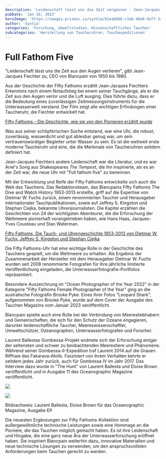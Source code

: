 ```yaml
---
description: 'Leidenschaft lässt uns die Zeit vergessen - Jean-Jacques Fiechter'
pubDate: 'Jan 26, 2023'
heroImage: 'https://images.prismic.io/syntia/81ea6688-c3a8-48e8-9af7-3a0fd0d3ebe1_cnxdu2eux0f.jpg?auto=compress,format'
author: 'Syntia'
categories: 'Forschung, Umweltstudien, Wissenschaftliches Tauchen'
subcategories: 'Herstellung von Taucheruhren, Tauchexpeditionen'
---
```


# **Full Fathom Five**

"Leidenschaft lässt uns die Zeit aus den Augen verlieren", gibt Jean-Jacques Fiechter zu, CEO von Blancpain von 1950 bis 1980.

Aus der Geschichte der Fifty Fathoms erzählt Jean-Jacques Fiechters Erkenntnis nach einem Notaufstieg bei einem seiner Tauchgänge, als er die Zeit aus den Augen verlor und die Luft ausging. Dies führte dazu, dass er die Bedeutung eines zuverlässigen Zeitmessungsinstruments für die Unterwasserwelt verstand. Der Film zeigt alle wichtigen Erfindungen einer Taucheruhr, die Fiechter entwickelt hat.

[Fifty Fathoms – Die Geschichte, wie sie von den Pionieren erzählt wurde](https://www.blancpain.com/en/fifty-fathoms-collection/history/no-rad-2021#documentary)

Was aus seiner schöpferischen Suche entstand, war eine Uhr, die robust, zuverlässig, wasserdicht und gut ablesbar genug war, um sein vertrauenswürdiger Begleiter unter Wasser zu sein. Es ist die weltweit erste moderne Taucheruhr und eine, die die Merkmale von Taucheruhren seitdem definiert hat.

Jean-Jacques Fiechters andere Leidenschaft war die Literatur, und es war Ariel's Song aus Shakespeares _The Tempest_, die ihn inspirierte, als es an der Zeit war, die neue Uhr mit "Full fathom five" zu benennen.

Mit der Entwicklung und Reife der Fifty Fathoms entwickelte sich auch die Welt des Tauchens. Das Redaktionsteam, das Blancpains Fifty Fathoms The Dive and Watch History 1953-2013 erstellte, griff auf die Expertise von Dietmar W. Fuchs zurück, einem renommierten Taucher und Herausgeber internationaler Tauchpublikationen, sowie auf Jeffrey S. Kingston und Stephan Ciejka, bekannte Uhrenjournalisten. Die Kapitel erzählen die Geschichten von 24 der wichtigsten Abenteurer, die die Erforschung der Weltmeere pionierhaft vorangetrieben haben, wie Hans Haas, Jacques-Yves Cousteau und Stan Waterman.

[Fifty Fathoms, Die Tauch- und Uhrengeschichte 1953-2013 von Dietmar W. Fuchs, Jeffrey S. Kingston und Stephan Ciejka](https://watchprint.com/de/blancpain/280-fifty-fathoms-the-dive-and-watch-history-1953-2013.html)

Die Fifty Fathoms-Uhr hat eine wichtige Rolle in der Geschichte des Tauchens gespielt, um die Weltmeere zu erhalten. Als Ergebnis der Zusammenarbeit der Hersteller mit dem Herausgeber Dietmar W. Fuchs wurden seit 2008 renommierte Fotografen für ihre jährliche limitierte Veröffentlichung eingeladen, die Unterwasserfotografie-Portfolios repräsentiert.

Besondere Auszeichnung im "Ocean Photographer of the Year 2022" in der Kategorie "Fifty Fathoms Female Photographer of the Year" ging an die australische Fotografin Brooke Pyke. Eines ihrer Fotos "Leopard Shark", aufgenommen von Brooke Pyke, wurde auf dem Cover der Ausgabe des Tauchen Magazins vom Januar 2023 veröffentlicht.

Blancpain spielte auch eine Rolle bei der Verbindung von Meeresliebhabern und Gemeinschaften, die sich für den Schutz der Ozeane engagieren, darunter leidenschaftliche Taucher, Meereswissenschaftler, Umweltschützer, Ozeanographen, Unterwasserfotografen und Forscher.

Laurent Ballestas Gombessa-Projekt widmete sich der Erforschung einiger der seltensten und schwer zu beobachtenden Meerestiere und Phänomene. Während seiner Gombessa-II-Expedition traf Laurent 2014 auf die Grauen Riffhaie des Fakarava-Atolls. Fasziniert von ihrem Verhalten kehrte er seitdem jedes Jahr zurück, auch für Gombessa IV im Jahr 2017. Das Interview dazu wurde in "The Hunt" von Laurent Ballesta und Eloise Brown veröffentlicht und in Ausgabe 11 des Oceanographic Magazine veröffentlicht.

![](https://images.prismic.io/syntia/30f27772-ad4c-4315-bbbb-981e15442055_cnxdu4qob07.jpg?auto=compress,format)

![](https://images.prismic.io/syntia/81ea6688-c3a8-48e8-9af7-3a0fd0d3ebe1_cnxdu2eux0f.jpg?auto=compress,format)

Bildnachweis: Laurent Ballesta, Eloise Brown für das Oceanographic Magazine, Ausgabe Elf

Die neuesten Ergänzungen zur Fifty Fathoms-Kollektion sind außergewöhnliche technische Leistungen sowie eine Hommage an die Pioniere, die das Tauchen möglich gemacht haben. Es ist ihre Leidenschaft und Hingabe, die eine ganz neue Ära der Unterwasserforschung eröffnet haben. Sie inspiriert Blancpain weiterhin dazu, innovative Materialien und neue technische Lösungen zu verwenden, um den anspruchsvollsten Anforderungen beim Tauchen gerecht zu werden.